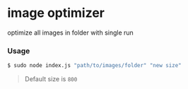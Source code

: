 # image optimizer 

optimize all images in folder with single run

### Usage 

```sh
$ sudo node index.js "path/to/images/folder" "new size"
```

> Default size is `800`